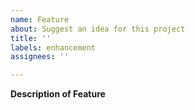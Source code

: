 ```yaml
---
name: Feature
about: Suggest an idea for this project
title: ''
labels: enhancement
assignees: ''

---
```


**Description of Feature**
